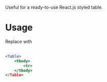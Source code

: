 Useful for a ready-to-use React.js styled table.

# Usage
Replace <table> with <Table>
```jsx
<Table>
    <tbody>
        <tr>
    </tbody>
</Table>
```

